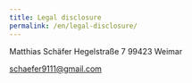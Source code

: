 ```yaml
---
title: Legal disclosure
permalink: /en/legal-disclosure/
---
```

Matthias Schäfer
Hegelstraße 7
99423 Weimar

[schaefer9111@gmail.com](mailto:schaefer9111@gmail.com)
